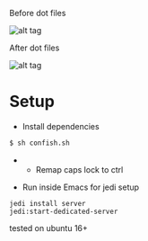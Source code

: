 Before dot files


![alt tag](https://cloud.githubusercontent.com/assets/15171105/19050258/83ed92e2-89b6-11e6-8c8f-6c3ebd4991bf.jpg)


After dot files


![alt tag](https://cloud.githubusercontent.com/assets/15171105/19050494/8194e5ee-89b7-11e6-9d75-afd1652e3130.jpg)


# Setup
* Install dependencies
``` sh
$ sh confish.sh
```
* * Remap caps lock to ctrl

* Run inside Emacs for jedi setup
```
jedi install server
jedi:start-dedicated-server
```

tested on ubuntu 16+
